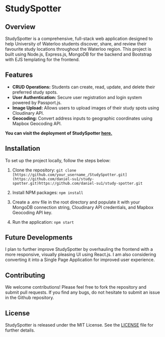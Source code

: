 # StudySpotter

## Overview
StudySpotter is a comprehensive, full-stack web application designed to help University of Waterloo students discover, share, and review their favourite study locations throughout the Waterloo region. This project is built using Node.js, Express.js, MongoDB for the backend and Bootstrap with EJS templating for the frontend.

## Features
- **CRUD Operations:** Students can create, read, update, and delete their preferred study spots.
- **User Authentication:** Secure user registration and login system powered by Passport.js.
- **Image Upload:** Allows users to upload images of their study spots using Cloudinary API.
- **Geocoding:** Convert address inputs to geographic coordinates using Mapbox Geocoding API.

**You can visit the deployment of StudySpotter [here.](https://studyspotter-2e57eb2137fb.herokuapp.com/)**

## Installation

To set up the project locally, follow the steps below:

1. Clone the repository:
```git clone [https://github.com/your_username_/StudySpotter.git](https://github.com/daniel-su1/study-spotter.git)https://github.com/daniel-su1/study-spotter.git```

2. Install NPM packages:
```npm install```

3. Create a .env file in the root directory and populate it with your MongoDB connection string, Cloudinary API credentials, and Mapbox Geocoding API key.

4. Run the application:
```npm start```

## Future Developments

I plan to further improve StudySpotter by overhauling the frontend with a more responsive, visually pleasing UI using React.js. I am also considering converting it into a Single Page Application for improved user experience.

## Contributing

We welcome contributions! Please feel free to fork the repository and submit pull requests. If you find any bugs, do not hesitate to submit an issue in the Github repository.

## License

StudySpotter is released under the MIT License. See the [LICENSE](https://github.com/your_username_/StudySpotter/blob/main/LICENSE) file for further details.
